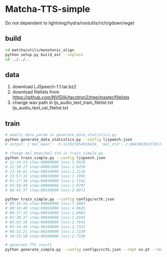 # Matcha-TTS-simple
Do not dependent to lightning/hydra/rootutils/rich/gdown/wget


## build
```bash
cd matcha/utils/monotonic_align
python setup.py build_ext --inplace
cd ../../..
```

## data
1. download LJSpeech-1.1.tar.bz2
2. download filelists from https://github.com/NVIDIA/tacotron2/tree/master/filelists
3. change wav path in ljs_audio_text_train_filelist.txt ljs_audio_text_val_filelist.txt

## train
```bash
# modify data_param in generate_data_statistics.py
python generate_data_statistics.py --config ljspeech.json
# output: {'mel_mean': -5.517027854919434, 'mel_std': 2.064396381378174}

# change mel_mean/mel_std in train_simple.py
python train_simple.py --config ljspeech.json
# 22:34:53 step:00000000 loss:5.9429
# 22:38:27 step:00001000 loss:2.6250
# 23:16:01 step:00010000 loss:2.1116
# 23:57:32 step:00020000 loss:2.1995
# 01:17:34 step:00040000 loss:2.1542
# 03:58:40 step:00080000 loss:2.0707
# 08:41:37 step:00150000 loss:2.0971

python train_simple.py --config configs/vctk.json
# 00:16:56 step:00000000 loss:7.5083
# 00:18:40 step:00001000 loss:4.0635
# 00:37:33 step:00010000 loss:2.8683
# 01:39:37 step:00040000 loss:2.8105
# 03:03:18 step:00080000 loss:2.7641
# 05:54:44 step:00160000 loss:2.7323
# 08:52:21 step:00240000 loss:2.7229
# 10:19:58 step:00280000 loss:2.7336

# generate TTS result
python generate_simple.py --config configs/vctk.json --ckpt xx.pt --text "xx" --spks 10
```